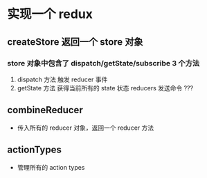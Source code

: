 # 实现一个 redux

## createStore 返回一个 store 对象

### store 对象中包含了 dispatch/getState/subscribe 3 个方法

1. dispatch 方法 触发 reducer 事件 
2. getState 方法 获得当前所有的 state 状态
   reducers 发送命令 ???

## combineReducer

- 传入所有的 reducer 对象，返回一个 reducer 方法

## actionTypes

- 管理所有的 action types

